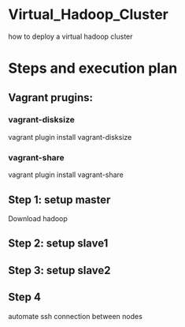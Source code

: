 # Virtual_Hadoop_Cluster
how to deploy a virtual hadoop cluster

# Steps and execution plan

## Vagrant prugins:
### vagrant-disksize
vagrant plugin install vagrant-disksize
### vagrant-share
vagrant plugin install vagrant-share

## Step 1: setup master
Download hadoop
## Step 2: setup slave1

## Step 3: setup slave2

## Step 4
automate ssh connection between nodes

